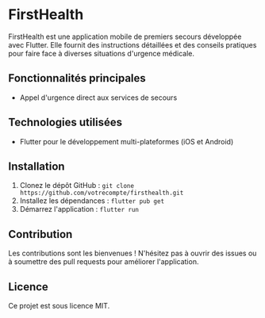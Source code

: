# FirstHealth

FirstHealth est une application mobile de premiers secours développée avec Flutter. Elle fournit des instructions détaillées et des conseils pratiques pour faire face à diverses situations d'urgence médicale.

## Fonctionnalités principales

- Appel d'urgence direct aux services de secours

## Technologies utilisées

- Flutter pour le développement multi-plateformes (iOS et Android)

## Installation

1. Clonez le dépôt GitHub : `git clone https://github.com/votrecompte/firsthealth.git`
2. Installez les dépendances : `flutter pub get`
3. Démarrez l'application : `flutter run`

## Contribution

Les contributions sont les bienvenues ! N'hésitez pas à ouvrir des issues ou à soumettre des pull requests pour améliorer l'application.

## Licence

Ce projet est sous licence MIT.